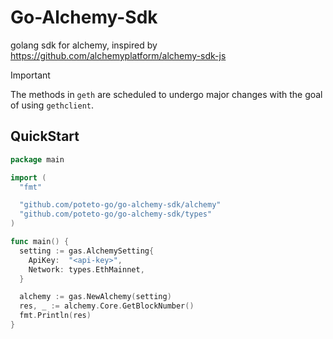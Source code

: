 # Go-Alchemy-Sdk

golang sdk for alchemy, inspired by https://github.com/alchemyplatform/alchemy-sdk-js

> [!Important]
> The methods in `geth` are scheduled to undergo major changes with the goal of using `gethclient`.

## QuickStart

```go
package main

import (
  "fmt"

  "github.com/poteto-go/go-alchemy-sdk/alchemy"
  "github.com/poteto-go/go-alchemy-sdk/types"
)

func main() {
  setting := gas.AlchemySetting{
    ApiKey:  "<api-key>",
    Network: types.EthMainnet,
  }

  alchemy := gas.NewAlchemy(setting)
  res, _ := alchemy.Core.GetBlockNumber()
  fmt.Println(res)
}
```
